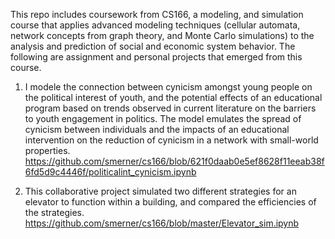 This repo includes coursework from CS166, a modeling, and simulation course that applies advanced modeling techniques (cellular automata, network concepts from graph theory, and Monte Carlo simulations) to the analysis and prediction of social and economic system behavior. The following are assignment and personal projects that emerged from this course. 

1. I modele the connection between cynicism amongst young people on the political interest of youth, and the potential effects of an educational program based on trends observed in current literature on the barriers to youth engagement in politics. The model emulates the spread of cynicism between individuals and the impacts of an educational intervention on the reduction of cynicism in a network with small-world properties. https://github.com/smerner/cs166/blob/621f0daab0e5ef8628f11eeab38f6fd5d9c4446f/politicalint_cynicism.ipynb 

2. This collaborative project simulated two different strategies for an elevator to function within a building, and compared the efficiencies of the strategies. 
https://github.com/smerner/cs166/blob/master/Elevator_sim.ipynb
